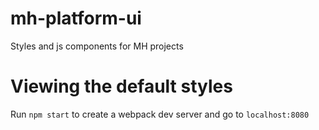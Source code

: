 # mh-platform-ui
Styles and js components for MH projects


# Viewing the default styles
Run `npm start` to create a webpack dev server and go to `localhost:8080`